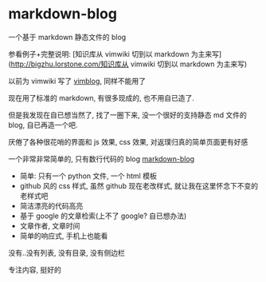 # markdown-blog

一个基于 markdown 静态文件的 blog

参看例子+完整说明: [知识库从 vimwiki 切到以 markdown 为主来写](http://bigzhu.lorstone.com/知识库从 vimwiki 切到以 markdown 为主来写)

以前为 vimwiki 写了 [vimblog](https://github.com/bigzhu/vimblog), 同样不能用了

现在用了标准的 markdown, 有很多现成的, 也不用自已造了.

但是我发现在自已想当然了, 找了一圈下来, 没一个很好的支持静态 md 文件的 blog, 自已再造一个吧.

厌倦了各种很花哨的界面和 js 效果, css 效果, 对返璞归真的简单页面更有好感

一个非常非常简单的, 只有数行代码的 blog [markdown-blog](https://github.com/bigzhu/markdown-blog)

* 简单: 只有一个 python 文件, 一个 html 模板
* github 风的 css 样式, 虽然 github 现在老改样式, 就让我在这里怀念下不变的老样式吧
* 简洁漂亮的代码高亮
* 基于 google 的文章检索(上不了 google? 自已想办法)
* 文章作者, 文章时间
* 简单的响应式, 手机上也能看

没有..没有列表, 没有目录, 没有侧边栏

专注内容, 挺好的
